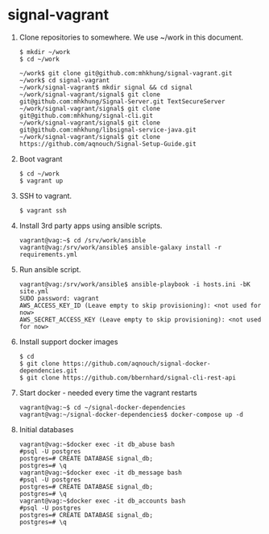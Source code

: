 # signal-vagrant

1. Clone repositories to somewhere. We use ~/work in this document.
    ```
    $ mkdir ~/work
    $ cd ~/work

    ~/work$ git clone git@github.com:mhkhung/signal-vagrant.git
    ~/work$ cd signal-vagrant
    ~/work/signal-vagrant$ mkdir signal && cd signal
    ~/work/signal-vagrant/signal$ git clone git@github.com:mhkhung/Signal-Server.git TextSecureServer
    ~/work/signal-vagrant/signal$ git clone git@github.com:mhkhung/signal-cli.git
    ~/work/signal-vagrant/signal$ git clone git@github.com:mhkhung/libsignal-service-java.git
    ~/work/signal-vagrant/signal$ git clone https://github.com/aqnouch/Signal-Setup-Guide.git
    ```

1. Boot vagrant
    ```
    $ cd ~/work
    $ vagrant up
    ```
    
1. SSH to vagrant.
    ```
    $ vagrant ssh
    ```
1. Install 3rd party apps using ansible scripts.
    ```
    vagrant@vag:~$ cd /srv/work/ansible
    vagrant@vag:/srv/work/ansible$ ansible-galaxy install -r requirements.yml
    ```
1. Run ansible script.
    ```
    vagrant@vag:/srv/work/ansible$ ansible-playbook -i hosts.ini -bK site.yml
    SUDO password: vagrant
    AWS_ACCESS_KEY_ID (Leave empty to skip provisioning): <not used for now>
    AWS_SECRET_ACCESS_KEY (Leave empty to skip provisioning): <not used for now>
    ```

1. Install support docker images

    ```
    $ cd
    $ git clone https://github.com/aqnouch/signal-docker-dependencies.git
    $ git clone https://github.com/bbernhard/signal-cli-rest-api   

    ```

1. Start docker - needed every time the vagrant restarts
    ```
    vagrant@vag:~$ cd ~/signal-docker-dependencies
    vagrant@vag:~/signal-docker-dependencies$ docker-compose up -d
    ```

1. Initial databases
    ```
    vagrant@vag:~$docker exec -it db_abuse bash
    #psql -U postgres
    postgres=# CREATE DATABASE signal_db;
    postgres=# \q
    vagrant@vag:~$docker exec -it db_message bash
    #psql -U postgres
    postgres=# CREATE DATABASE signal_db;
    postgres=# \q
    vagrant@vag:~$docker exec -it db_accounts bash
    #psql -U postgres
    postgres=# CREATE DATABASE signal_db;
    postgres=# \q
        
    ```
